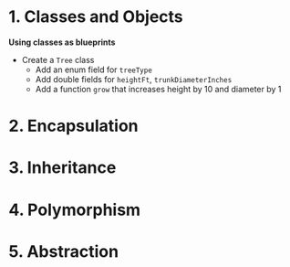 # 1. Classes and Objects

**Using classes as blueprints**

* Create a `Tree` class
  * Add an enum field for `treeType`
  * Add double fields for `heightFt`, `trunkDiameterInches`
  * Add a function `grow` that increases height by 10 and diameter by 1
  
# 2. Encapsulation
# 3. Inheritance
# 4. Polymorphism
# 5. Abstraction